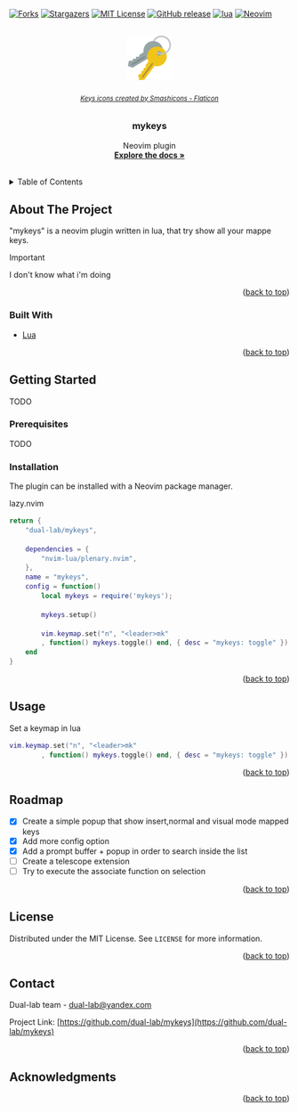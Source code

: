 <div id="top"></div>


[![Forks][forks-shield]][forks-url]
[![Stargazers][stars-shield]][stars-url]
[![MIT License][license-shield]][license-url]
[![GitHub release][version-shield]][version-url]
[![lua]](http://www.lua.org)
[![Neovim][neovim]](https://neovim.io)


<!-- PROJECT LOGO -->
<br />
<div align="center">
  <a href="https://github.com/dual-lab/mykeys">
     <img src="key.png" alt="Logo" width="80" height="80">
  </a>
  <h6>
    <small>
      <a href="https://www.flaticon.com/free-icons/keys" title="keys icons">Keys icons created by Smashicons - Flaticon</a>
    </small>
  </h6>

<h3 align="center">mykeys</h3>

  <p align="center">
    Neovim plugin
    <br />
    <a href="https://github.com/dual-lab/mykeys"><strong>Explore the docs »</strong></a>
    <br />
    <br />
  </p>
</div>


<!-- TABLE OF CONTENTS -->
<details>
  <summary>Table of Contents</summary>
  <ol>
    <li>
      <a href="#about-the-project">About The Project</a>
      <ul>
        <li><a href="#built-with">Built With</a></li>
      </ul>
    </li>
    <li>
      <a href="#getting-started">Getting Started</a>
      <ul>
        <li><a href="#prerequisites">Prerequisites</a></li>
        <li><a href="#installation">Installation</a></li>
      </ul>
    </li>
    <li><a href="#roadmap">Roadmap</a></li>
    <li><a href="#license">License</a></li>
    <li><a href="#contact">Contact</a></li>
    <li><a href="#acknowledgments">Acknowledgments</a></li>
  </ol>
</details>



<!-- ABOUT THE PROJECT -->
## About The Project

<!-- [![Product Name Screen Shot][product-screenshot]](https://example.com) -->

"mykeys" is a neovim plugin written in lua, that try show all your mappe keys.

>[!IMPORTANT]
> I don't know what i'm doing

<p align="right">(<a href="#top">back to top</a>)</p>



### Built With

* [Lua](https://www.lua.org/)


<p align="right">(<a href="#top">back to top</a>)</p>


<!-- GETTING STARTED -->
## Getting Started

TODO

### Prerequisites

TODO

### Installation

The plugin can be installed with a Neovim package manager.

lazy.nvim

```lua
return {
    "dual-lab/mykeys",

    dependencies = {
        "nvim-lua/plenary.nvim",
    },
    name = "mykeys",
    config = function()
        local mykeys = require('mykeys');

        mykeys.setup()

        vim.keymap.set("n", "<leader>mk"
        , function() mykeys.toggle() end, { desc = "mykeys: toggle" })
    end
}
```

<p align="right">(<a href="#top">back to top</a>)</p>



<!-- USAGE EXAMPLES -->
## Usage

Set a keymap in lua

```lua
vim.keymap.set("n", "<leader>mk"
        , function() mykeys.toggle() end, { desc = "mykeys: toggle" })
```

<p align="right">(<a href="#top">back to top</a>)</p>



<!-- ROADMAP -->
## Roadmap

- [x] Create a simple popup that show insert,normal and visual mode mapped keys
- [x] Add more config option
- [x] Add a prompt buffer + popup in order to search inside the list
- [ ] Create a telescope extension
- [ ] Try to execute the associate function on selection

<p align="right">(<a href="#top">back to top</a>)</p>


<!-- LICENSE -->
## License

Distributed under the MIT License. See `LICENSE` for more information.

<p align="right">(<a href="#top">back to top</a>)</p>



<!-- CONTACT -->
## Contact

Dual-lab team - dual-lab@yandex.com

Project Link: [https://github.com/dual-lab/mykeys](https://github.com/dual-lab/mykeys)

<p align="right">(<a href="#top">back to top</a>)</p>



<!-- ACKNOWLEDGMENTS -->
## Acknowledgments


<p align="right">(<a href="#top">back to top</a>)</p>



<!-- MARKDOWN LINKS & IMAGES -->
<!-- https://www.markdownguide.org/basic-syntax/#reference-style-links -->
[forks-shield]: https://img.shields.io/github/forks/dual-lab/mykeys.svg?style=for-the-badge
[forks-url]: https://github.com/dual-lab/mykeys/network/members
[stars-shield]: https://img.shields.io/github/stars/dual-lab/mykeys.svg?style=for-the-badge
[stars-url]: https://github.com/dual-lab/mykeys/stargazers
[license-shield]: https://img.shields.io/github/license/dual-lab/mykeys.svg?style=for-the-badge
[license-url]: https://github.com/dual-lab/mykeys/blob/master/LICENSE
[product-screenshot]: images/screenshot.png
[version-shield]: https://img.shields.io/github/v/release/dual-lab/mykeys?include_prereleases&sort=semver&style=for-the-badge
[version-url]: https://github.com/dual-lab/mykeys/releases
[lua]:https://img.shields.io/badge/Lua-blue.svg?style=for-the-badge&logo=lua
[neovim]: https://img.shields.io/badge/Neovim%200.5+-green.svg?style=for-the-badge&logo=neovim
